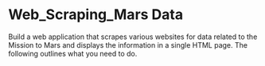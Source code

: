 # Web_Scraping_Mars Data

Build a web application that scrapes various websites for data related to the Mission to Mars and displays the information in a single HTML page. The following outlines what you need to do.
